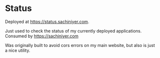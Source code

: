 # Status

Deployed at https://status.sachiniyer.com.

Just used to check the status of my currently deployed applications. Consumed by https://sachiniyer.com 

Was originally built to avoid cors errors on my main website, but also is just a nice utility.
